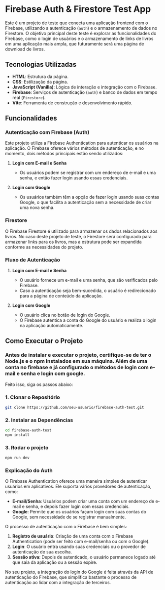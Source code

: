 # Firebase Auth & Firestore Test App

Este é um projeto de teste que conecta uma aplicação frontend com o Firebase, utilizando a autenticação (`auth`) e o armazenamento de dados no Firestore. O objetivo principal deste teste é explorar as funcionalidades do Firebase, como o login de usuários e o armazenamento de links de livros em uma aplicação mais ampla, que futuramente será uma página de download de livros.

## Tecnologias Utilizadas

- **HTML**: Estrutura da página.
- **CSS**: Estilização da página.
- **JavaScript (Vanilla)**: Lógica de interação e integração com o Firebase.
- **Firebase**: Serviços de autenticação (`auth`) e banco de dados em tempo real (`Firestore`).
- **Vite**: Ferramenta de construção e desenvolvimento rápido.

## Funcionalidades

### Autenticação com Firebase (Auth)

Este projeto utiliza a Firebase Authentication para autenticar os usuários na aplicação. O Firebase oferece vários métodos de autenticação, e no momento, dois métodos principais estão sendo utilizados:

1. **Login com E-mail e Senha**
   - Os usuários podem se registrar com um endereço de e-mail e uma senha, e então fazer login usando essas credenciais.
   
2. **Login com Google**
   - Os usuários também têm a opção de fazer login usando suas contas Google, o que facilita a autenticação sem a necessidade de criar uma nova senha.

### Firestore

O Firebase Firestore é utilizado para armazenar os dados relacionados aos livros. No caso deste projeto de teste, o Firestore será configurado para armazenar links para os livros, mas a estrutura pode ser expandida conforme as necessidades do projeto.

### Fluxo de Autenticação

1. **Login com E-mail e Senha**
   - O usuário fornece um e-mail e uma senha, que são verificados pelo Firebase.
   - Caso a autenticação seja bem-sucedida, o usuário é redirecionado para a página de conteúdo da aplicação.

2. **Login com Google**
   - O usuário clica no botão de login do Google.
   - O Firebase autentica a conta do Google do usuário e realiza o login na aplicação automaticamente.
   
## Como Executar o Projeto
### Antes de instalar e executar o projeto, certifique-se de ter o Node.js e o npm instalados em sua máquina. Além de uma conta no firebase e já configurado o métodos de login com e-mail e senha e login com google.

Feito isso, siga os passos abaixo:
### 1. Clonar o Repositório

```bash
git clone https://github.com/seu-usuario/firebase-auth-test.git
```
### 2. Instalar as Dependências
```bash
cd firebase-auth-test
npm install
```
### 3. Rodar o projeto
```bash
npm run dev
```

### Explicação do Auth

O Firebase Authentication oferece uma maneira simples de autenticar usuários em aplicativos. Ele suporta vários provedores de autenticação, como:

- **E-mail/Senha**: Usuários podem criar uma conta com um endereço de e-mail e senha, e depois fazer login com essas credenciais.
- **Google**: Permite que os usuários façam login com suas contas do Google, sem necessidade de se registrar manualmente.
  
O processo de autenticação com o Firebase é bem simples:

1. **Registro de usuário**: Criação de uma conta com o Firebase Authentication (pode ser feito com e-mail/senha ou com o Google).
2. **Login**: O usuário entra usando suas credenciais ou o provedor de autenticação de sua escolha.
3. **Sessão ativa**: Depois de autenticado, o usuário permanece logado até que saia da aplicação ou a sessão expire.

No seu projeto, a integração do login do Google é feita através da API de autenticação do Firebase, que simplifica bastante o processo de autenticação ao lidar com a integração de terceiros.

